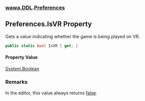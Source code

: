 ### [wawa.DDL](wawa.DDL.md 'wawa.DDL').[Preferences](Preferences.md 'wawa.DDL.Preferences')

## Preferences.IsVR Property

Gets a value indicating whether the game is being played on VR.

```csharp
public static bool IsVR { get; }
```

#### Property Value
[System.Boolean](https://docs.microsoft.com/en-us/dotnet/api/System.Boolean 'System.Boolean')

### Remarks
  
In the editor, this value always returns [false](https://docs.microsoft.com/en-us/dotnet/csharp/language-reference/builtin-types/bool 'https://docs.microsoft.com/en-us/dotnet/csharp/language-reference/builtin-types/bool').